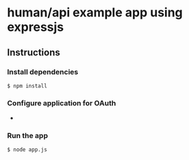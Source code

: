 human/api example app using expressjs
=====================================

Instructions
------------

### Install dependencies

    $ npm install

### Configure application for OAuth

  * 

### Run the app

    $ node app.js
